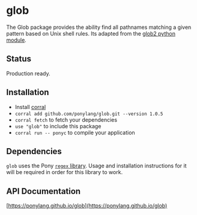 # glob

The Glob package provides the ability find all pathnames matching a given
pattern based on Unix shell rules. Its adapted from the
[glob2 python module](https://github.com/miracle2k/python-glob2).

## Status

Production ready.

## Installation

* Install [corral](https://github.com/ponylang/corral)
* `corral add github.com/ponylang/glob.git --version 1.0.5`
* `corral fetch` to fetch your dependencies
* `use "glob"` to include this package
* `corral run -- ponyc` to compile your application

## Dependencies

`glob` uses the Pony [`regex` library](https://github.com/ponylang/regex/). Usage and installation instructions for it will be required in order for this library to work.

## API Documentation

[https://ponylang.github.io/glob](https://ponylang.github.io/glob)
